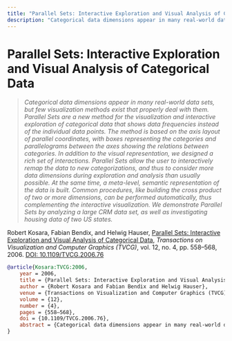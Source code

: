 ```yaml
---
title: "Parallel Sets: Interactive Exploration and Visual Analysis of Categorical Data"
description: "Categorical data dimensions appear in many real-world data sets, but few visualization methods exist that properly deal with them. Parallel Sets are a new method for the visualization and interactive exploration of categorical data that shows data frequencies instead of the individual data points. The method is based on the axis layout of parallel coordinates, with boxes representing the categories and parallelograms between the axes showing the relations between categories. In addition to the visual representation, we designed a rich set of interactions. Parallel Sets allow the user to interactively remap the data to new categorizations, and thus to consider more data dimensions during exploration and analysis than usually possible. At the same time, a meta-level, semantic representation of the data is built. Common procedures, like building the cross product of two or more dimensions, can be performed automatically, thus complementing the interactive visualization. We demonstrate Parallel Sets by analyzing a large CRM data set, as well as investigating housing data of two US states."
---
```


# Parallel Sets: Interactive Exploration and Visual Analysis of Categorical Data

> _Categorical data dimensions appear in many real-world data sets, but few visualization methods exist that properly deal with them. Parallel Sets are a new method for the visualization and interactive exploration of categorical data that shows data frequencies instead of the individual data points. The method is based on the axis layout of parallel coordinates, with boxes representing the categories and parallelograms between the axes showing the relations between categories. In addition to the visual representation, we designed a rich set of interactions. Parallel Sets allow the user to interactively remap the data to new categorizations, and thus to consider more data dimensions during exploration and analysis than usually possible. At the same time, a meta-level, semantic representation of the data is built. Common procedures, like building the cross product of two or more dimensions, can be performed automatically, thus complementing the interactive visualization. We demonstrate Parallel Sets by analyzing a large CRM data set, as well as investigating housing data of two US states._

Robert Kosara, Fabian Bendix, and Helwig Hauser, <a href="https://media.eagereyes.org/papers/2006/Kosara-TVCG-2006.pdf" target="_blank">Parallel Sets: Interactive Exploration and Visual Analysis of Categorical Data</a>, _Transactions on Visualization and Computer Graphics (TVCG)_, vol. 12, no. 4, pp. 558–568, 2006. <a href="https://dx.doi.org/10.1109/TVCG.2006.76" target="_new">DOI: 10.1109/TVCG.2006.76</a>


```bibtex
@article{Kosara:TVCG:2006,
	year = 2006,
	title = {Parallel Sets: Interactive Exploration and Visual Analysis of Categorical Data},
	author = {Robert Kosara and Fabian Bendix and Helwig Hauser},
	venue = {Transactions on Visualization and Computer Graphics (TVCG)},
	volume = {12},
	number = {4},
	pages = {558–568},
	doi = {10.1109/TVCG.2006.76},
	abstract = {Categorical data dimensions appear in many real-world data sets, but few visualization methods exist that properly deal with them. Parallel Sets are a new method for the visualization and interactive exploration of categorical data that shows data frequencies instead of the individual data points. The method is based on the axis layout of parallel coordinates, with boxes representing the categories and parallelograms between the axes showing the relations between categories. In addition to the visual representation, we designed a rich set of interactions. Parallel Sets allow the user to interactively remap the data to new categorizations, and thus to consider more data dimensions during exploration and analysis than usually possible. At the same time, a meta-level, semantic representation of the data is built. Common procedures, like building the cross product of two or more dimensions, can be performed automatically, thus complementing the interactive visualization. We demonstrate Parallel Sets by analyzing a large CRM data set, as well as investigating housing data of two US states.},
}
```

